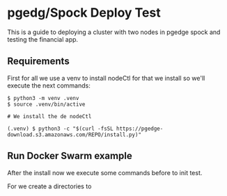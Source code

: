 # pgedg/Spock Deploy Test

This is a guide to deploying a cluster with two nodes in pgedge spock and testing the financial app.

## Requirements

First for all we use a venv to install nodeCtl for that we install so we'll execute the next commands:

```
$ python3 -m venv .venv
$ source .venv/bin/active

# We install the de nodeCtl

(.venv) $ python3 -c "$(curl -fsSL https://pgedge-download.s3.amazonaws.com/REPO/install.py)"

```

## Run Docker Swarm example

After the install now we execute some commands before to init test. 

For we create a directories to 